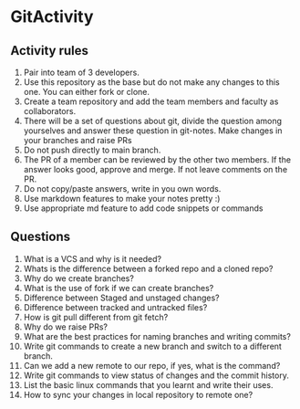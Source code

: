# GitActivity

## Activity rules

1. Pair into team of 3 developers.
2. Use this repository as the base but do not make any changes to this one. You can either fork or clone.
3. Create a team repository and add the team members and faculty as collaborators.
4. There will be a set of questions about git, divide the question among yourselves and answer these question in git-notes. Make changes in your branches and raise PRs
5. Do not push directly to main branch.
6. The PR of a member can be reviewed by the other two members. If the answer looks good, approve and merge. If not leave comments on the PR.
7. Do not copy/paste answers, write in you own words.
8. Use markdown features to make your notes pretty :)
9. Use appropriate md feature to add code snippets or commands

## Questions

1. What is a VCS and why is it needed?
2. Whats is the difference between a forked repo and a cloned repo?
3. Why do we create branches?
4. What is the use of fork if we can create branches?
5. Difference between Staged and unstaged changes?
6. Difference between tracked and untracked files?
7. How is git pull different from git fetch?
8. Why do we raise PRs?
9. What are the best practices for naming branches and writing commits?
10. Write git commands to create a new branch and switch to a different branch.
11. Can we add a new remote to our repo, if yes, what is the command?
12. Write git commands to view status of changes and the commit history.
13. List the basic linux commands that you learnt and write their uses.
14. How to sync your changes in local repository to remote one?
